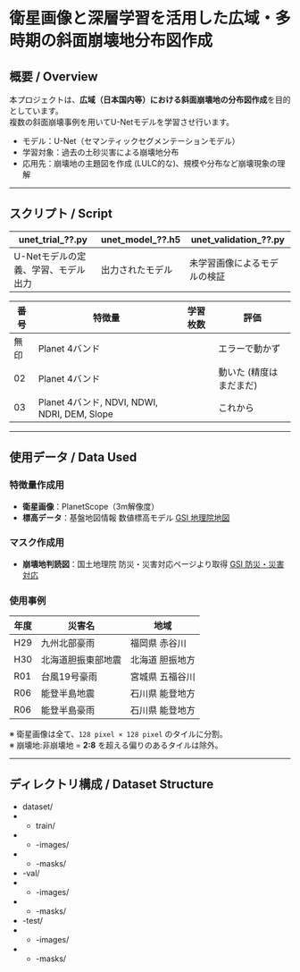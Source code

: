 # 衛星画像と深層学習を活用した広域・多時期の斜面崩壊地分布図作成

## 概要 / Overview

本プロジェクトは、**広域（日本国内等）における斜面崩壊地の分布図作成**を目的としています。  
複数の斜面崩壊事例を用いてU-Netモデルを学習させ行います。

- モデル：U-Net（セマンティックセグメンテーションモデル）
- 学習対象：過去の土砂災害による崩壊地分布
- 応用先：崩壊地の主題図を作成 (LULC的な)、規模や分布など崩壊現象の理解
  
---
## スクリプト / Script

| unet_trial_??.py | unet_model_??.h5 | unet_validation_??.py |
|-----|-----|-----|
| U-Netモデルの定義、学習、モデル出力 | 出力されたモデル | 未学習画像によるモデルの検証 |

| 番号 | 特徴量 | 学習枚数 | 評価 | 
|-----|-----|-----|-----|
| 無印 | Planet 4バンド | | エラーで動かず |
| 02 | Planet 4バンド | | 動いた (精度はまだまだ) |
|03 | Planet 4バンド, NDVI, NDWI, NDRI, DEM, Slope | | これから |

---

## 使用データ / Data Used

### 特徴量作成用
- **衛星画像**：PlanetScope（3m解像度）
- **標高データ**：基盤地図情報 数値標高モデル [GSI 地理院地図](https://service.gsi.go.jp/kiban/)

### マスク作成用
- **崩壊地判読図**：国土地理院 防災・災害対応ページより取得 [GSI 防災・災害対応](https://www.gsi.go.jp/bousai.html)

### 使用事例
| 年度 | 災害名 | 地域 |
|------|--------|------|
| H29  | 九州北部豪雨         | 福岡県 赤谷川 |
| H30  | 北海道胆振東部地震   | 北海道 胆振地方 |
| R01  | 台風19号豪雨         | 宮城県 五福谷川 |
| R06  | 能登半島地震         | 石川県 能登地方 |
| R06  | 能登半島豪雨         | 石川県 能登地方 |

※ 衛星画像は全て、`128 pixel × 128 pixel` のタイルに分割。  
※ 崩壊地:非崩壊地 = **2:8** を超える偏りのあるタイルは除外。
  
---

## ディレクトリ構成 / Dataset Structure

- dataset/
- - train/     
- - -images/
- - -masks/             
- -val/               
- - -images/
- - -masks/
- -test/
- - -images/
- - -masks/
